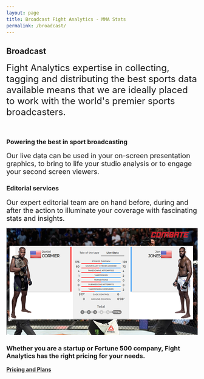 ```yaml
---
layout: page
title: Broadcast Fight Analytics - MMA Stats
permalink: /broadcast/
---
```


<article id="page" class="page jumbotron">
  <div class="container">
    <div class="row">
      <div class="col-md-12">
        <div class="text-container col-md-8">
          <h1>Broadcast</h1>
        </div>
      </div>
    </div>
  </div>
</article>

<section class="product-item">
  <div class="row product-item">
    <div class="card-lg">
      <div class="container">
        <div class="col-md-12">
          <p>
            <font size="5">Fight Analytics expertise in collecting, tagging and distributing the best sports data available means that we are ideally placed to work with the world's premier sports broadcasters.</font>
          </p><br />
          </div>
            <div class="text text-1">
              <div class="text-container col-sm-4">
                <h3>Powering the best in sport broadcasting</h3>
                <p>
                  <font size="4">Our live data can be used in your on-screen presentation graphics, to bring to life your studio analysis or to engage your second screen viewers.
                  </font>
                </p>
                <h3>Editorial services</h3>
                <p>
                  <font size="4">Our expert editorial team are on hand before, during and after the action to illuminate your coverage with fascinating stats and insights.
                  </font>
                </p>
              </div>
            </div>
            <div class="col-sm-8">
              <div class="mockup mockup-1">
                <div class="mockup-header">
                  <span class="glyphicon glyphicon-menu-hamburger pull-right" aria-hidden="true"></span>
                  <div class="mc-button-group">
                    <div class="mc-button mc-button-order-1">
                    </div>
                    <div class="mc-button mc-button-order-2">
                    </div>
                    <div class="mc-button mc-button-order-3">
                    </div>
                  </div>
                  <div class="f-search-group">
                    <div class="f-search-input">
                    </div>
                  </div>
                </div>
                <div class="mockup-body">
                  <img src="/images/mockup-broadcast.png" />
                </div>
              </div>
            </div>
        </div>
      </div>
    </div>
</section>

<div class="well well-lg">
<div class="container">
<h3>Whether you are a startup or Fortune 500 company, Fight Analytics has the right pricing for your needs.</h3>
<a href="/talk-to-a-sales-rep" class="btn btn-primary btn-lg"><strong>Pricing and Plans</strong></a>
</div>
</div>
